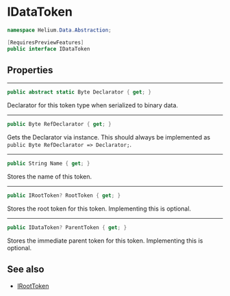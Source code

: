 # IDataToken

~~~cs
namespace Helium.Data.Abstraction;

[RequiresPreviewFeatures]
public interface IDataToken
~~~

## Properties

---

~~~cs
public abstract static Byte Declarator { get; }
~~~

Declarator for this token type when serialized to binary data.

---

~~~cs
public Byte RefDeclarator { get; }
~~~

Gets the Declarator via instance. This should always be implemented as `public Byte RefDeclarator => Declarator;`.

---

~~~cs
public String Name { get; }
~~~

Stores the name of this token.

---

~~~cs
public IRootToken? RootToken { get; }
~~~

Stores the root token for this token. Implementing this is optional.

---

~~~cs
public IDataToken? ParentToken { get; }
~~~

Stores the immediate parent token for this token. Implementing this is optional.

## See also

- [IRootToken](./iroottoken)